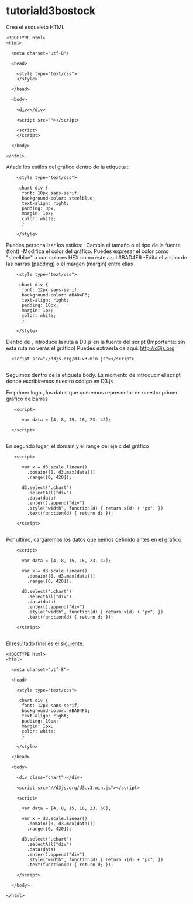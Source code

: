 # tutoriald3bostock

Crea el esqueleto HTML

```
<!DOCTYPE html>
<html>

  <meta charset="utf-8">

  <head>

    <style type="text/css">
    </style>

  </head>

  <body>

    <div></div>

    <script src=""></script>
    
    <script>
    </script>

  </body>

</html>

```

Añade los estilos del gráfico dentro de la etiqueta <head>:

```
    <style type="text/css">

    .chart div {
      font: 10px sans-serif;
      background-color: steelblue;
      text-align: right;
      padding: 3px;
      margin: 1px;
      color: white;
      }

    </style>
```

Puedes personalizar los estilos:
  -Cambia el tamaño o el tipo de la fuente (font)
  -Modifica el color del gráfico. Puedes expresar el color como "steelblue" o con colores HEX como este azul #BAD4F6
  -Edita el ancho de las barras (padding) o el margen (margin) entre ellas
  
```
    <style type="text/css">

    .chart div {
      font: 12px sans-serif;
      background-color: #BAD4F6;
      text-align: right;
      padding: 10px;
      margin: 1px;
      color: white;
      }

    </style>
```

Dentro de <body>, introduce la ruta a D3.js en la fuente del script (Importante: sin esta ruta no verás el gráfico)
Puedes extraerla de aquí: http://d3js.org

```
  <script src="//d3js.org/d3.v3.min.js"></script>
  
```

Seguimos dentro de la etiqueta body. Es momento de introducir el script donde escribiremos nuestro código en D3.js

En primer lugar, los datos que queremos representar en nuestro primer gráfico de barras

```
   <script>

      var data = [4, 8, 15, 16, 23, 42];

  </script>
  
```

En segundo lugar, el domain y el range del eje x del gráfico

```
   <script>
   
      var x = d3.scale.linear()
        .domain([0, d3.max(data)])
        .range([0, 420]);

      d3.select(".chart")
        .selectAll("div")
        .data(data)
        .enter().append("div")
        .style("width", function(d) { return x(d) + "px"; })
        .text(function(d) { return d; });
        
    </script>
    
```

Por último, cargaremos los datos que hemos definido antes en el gráfico:

```
    <script>

      var data = [4, 8, 15, 16, 23, 42];

      var x = d3.scale.linear()
        .domain([0, d3.max(data)])
        .range([0, 420]);

      d3.select(".chart")
        .selectAll("div")
        .data(data)
        .enter().append("div")
        .style("width", function(d) { return x(d) + "px"; })
        .text(function(d) { return d; });

    </script>
    
```

El resultado final es el siguiente:

```
<!DOCTYPE html>
<html>

  <meta charset="utf-8">

  <head>

    <style type="text/css">

    .chart div {
      font: 12px sans-serif;
      background-color: #BAD4F6;
      text-align: right;
      padding: 10px;
      margin: 1px;
      color: white;
      }

    </style>

  </head>

  <body>

    <div class="chart"></div>

    <script src="//d3js.org/d3.v3.min.js"></script>

    <script>

      var data = [4, 8, 15, 16, 23, 60];

      var x = d3.scale.linear()
        .domain([0, d3.max(data)])
        .range([0, 420]);

      d3.select(".chart")
        .selectAll("div")
        .data(data)
        .enter().append("div")
        .style("width", function(d) { return x(d) + "px"; })
        .text(function(d) { return d; });

    </script>

  </body>

</html>
```

